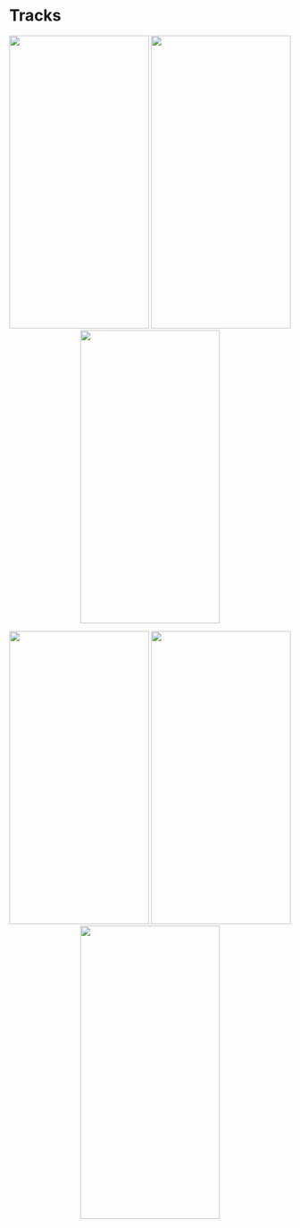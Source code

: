 # Tracks
<p float="left" align="center">
  <img src="https://user-images.githubusercontent.com/115124949/222946807-283a242c-e70c-42ac-a118-5600182f3cdd.PNG" width="250" height="525">
  <img src="https://user-images.githubusercontent.com/115124949/222946813-04be054a-b03f-4b74-ac2b-9f17d2da15c0.PNG" width="250" height="525">
  <img src="https://user-images.githubusercontent.com/115124949/222946819-49c5f040-b4a9-4fe0-a632-2261cae7e92c.PNG" width="250" height="525">
</p>
<p float="left" align="center">
  <img src="https://user-images.githubusercontent.com/115124949/222946800-93a430df-c123-4ec4-810e-8edbb4090263.PNG" width="250" height="525">
  <img src="https://user-images.githubusercontent.com/115124949/222946823-a5bb4932-725f-4734-8825-7777c1e00e84.PNG" width="250" height="525">
  <img src="https://user-images.githubusercontent.com/115124949/222947246-42c87c0c-fab4-45fb-9d26-79bfd50bfbbb.PNG" width="250" height="525">
</p>


